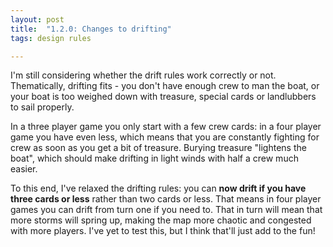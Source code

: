 ```yaml
---
layout: post
title:  "1.2.0: Changes to drifting"
tags: design rules

---
```


I'm still considering whether the drift rules work correctly or not. Thematically, drifting fits - you don't have enough crew to man the boat, or your boat is too weighed down with treasure, special cards or landlubbers to sail properly.

In a three player game you only start with a few crew cards: in a four player game you have even less, which means that you are constantly fighting for crew as soon as you get a bit of treasure. Burying treasure "lightens the boat", which should make drifting in light winds with half a crew much easier.

To this end, I've relaxed the drifting rules: you can **now drift if you have three cards or less** rather than two cards or less. That means in four player games you can drift from turn one if you need to. That in turn will mean that more storms will spring up, making the map more chaotic and congested with more players. I've yet to test this, but I think that'll just add to the fun!
